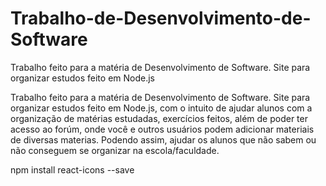 # Trabalho-de-Desenvolvimento-de-Software
Trabalho feito para a matéria de Desenvolvimento de Software. Site para organizar estudos feito em Node.js

Trabalho feito para a matéria de Desenvolvimento de Software. 
Site para organizar estudos feito em Node.js, com o intuito de ajudar alunos com a organização de matérias estudadas, exercícios feitos, além de poder ter acesso ao forúm, onde você e outros usuários podem adicionar materiais de diversas materias. Podendo assim, ajudar os alunos que não sabem ou não conseguem se organizar na escola/faculdade.


npm install react-icons --save
